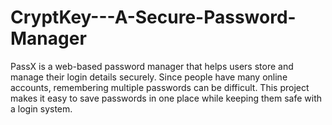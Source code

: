 # CryptKey---A-Secure-Password-Manager
PassX is a web-based password manager that helps users store and manage their login details securely. Since people have many online accounts, remembering multiple passwords can be difficult. This project makes it easy to save passwords in one place while keeping them safe with a login system.
